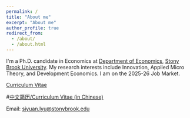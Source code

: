 ```yaml
---
permalink: /
title: "About me"
excerpt: "About me"
author_profile: true
redirect_from: 
  - /about/
  - /about.html
---
```


I'm a Ph.D. candidate in Economics at [Department of Economics](https://www.stonybrook.edu/commcms/economics/), [Stony Brook University](https://www.stonybrook.edu/). My research interests include Innovation, Applied Micro Theory, and Development Economics. I am on the 2025-26 Job Market.

[Curriculum Vitae](/files/SiyuanLyu_CV2025.pdf)

#[中文简历/Curriculum Vitae (in Chinese)](/files/CV.docx)

Email: [siyuan.lyu@stonybrook.edu](mailto:siyuan.lyu@stonybrook.edu) 


